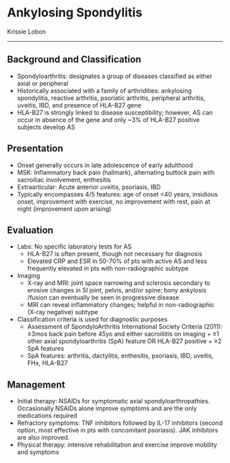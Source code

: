 # Ankylosing Spondylitis

Krissie Lobon

---

## Background and Classification
-	Spondyloarthritis: designates a group of diseases classified as either axial or peripheral
-	Historically associated with a family of arthridities: ankylosing spondylitis, reactive arthritis, psoriatic arthritis, peripheral arthritis, uveitis, IBD, and presence of HLA-B27 gene
-	HLA-B27 is strongly linked to disease susceptibility; however, AS can occur in absence of the gene and only ~3% of HLA-B27 positive subjects develop AS

## Presentation
- Onset generally occurs in late adolescence of early adulthood
- MSK: Inflammatory back pain (hallmark), alternating buttock pain with sacroiliac involvement, enthesitis
- Extraarticular: Acute anterior uveitis, psoriasis, IBD
- Typically encompasses 4/5 features: age of onset <40 years, insidious onset, improvement with exercise, no improvement with rest, pain at night (improvement upon arising)

## Evaluation
- Labs: No specific laboratory tests for AS
    - HLA-B27 is often present, though not necessary for diagnosis
    - Elevated CRP and ESR in 50-70% of pts with active AS and less frequently elevated in pts with non-radiographic subtype
- Imaging
    - X-ray and MRI: joint space narrowing and sclerosis secondary to erosive changes in SI joint, pelvis, and/or spine; bony ankylosis /fusion can eventually be seen in progressive disease
    - MRI can reveal inflammatory changes; helpful in non-radiographic (X-ray negative) subtype
- Classification criteria is used for diagnostic purposes
   - Assessment of SpondyloArthritis International Society Criteria (2011): ≥3mos back pain before 45yo and either sacroiliitis on imaging + ≥1 other axial spondyloarthritis (SpA) feature OR HLA-B27 positive + ≥2 SpA features
   - SpA features: arthritis, dactylitis, enthesitis, psoriasis, IBD, uveitis, FHx, HLA-B27

## Management
- Initial therapy: NSAIDs for symptomatic axial spondyloarthropathies. Occasionally NSAIDs alone improve symptoms and are the only medications required
- Refractory symptoms: TNF inhibitors followed by IL-17 inhibitors (second option, most effective in pts with concomitant psoriasis). JAK inhibitors are also improved.
- Physical therapy: intensive rehabilitation and exercise improve mobility and symptoms
